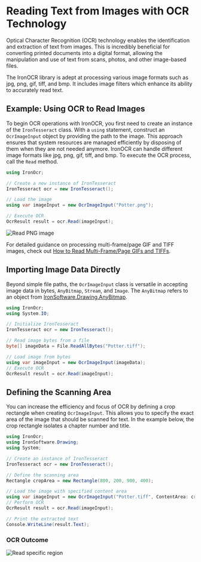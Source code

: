 # Reading Text from Images with OCR Technology

Optical Character Recognition (OCR) technology enables the identification and extraction of text from images. This is incredibly beneficial for converting printed documents into a digital format, allowing the manipulation and use of text from scans, photos, and other image-based files.

The IronOCR library is adept at processing various image formats such as jpg, png, gif, tiff, and bmp. It includes image filters which enhance its ability to accurately read text.

## Example: Using OCR to Read Images

To begin OCR operations with IronOCR, you first need to create an instance of the `IronTesseract` class. With a `using` statement, construct an `OcrImageInput` object by providing the path to the image. This approach ensures that system resources are managed efficiently by disposing of them when they are not needed anymore. IronOCR can handle different image formats like jpg, png, gif, tiff, and bmp. To execute the OCR process, call the `Read` method.

```cs
using IronOcr;

// Create a new instance of IronTesseract
IronTesseract ocr = new IronTesseract();

// Load the image
using var imageInput = new OcrImageInput("Potter.png");

// Execute OCR
OcrResult result = ocr.Read(imageInput);
```

<div class="content-img-align-center">
    <div class="center-image-wrapper">
         <img src="https://ironsoftware.com/static-assets/ocr/how-to/input-images/read-png.webp" alt="Read PNG image" class="img-responsive add-shadow">
    </div>
</div>

For detailed guidance on processing multi-frame/page GIF and TIFF images, check out [How to Read Multi-Frame/Page GIFs and TIFFs](https://ironsoftware.com/csharp/ocr/how-to/input-tiff-gif/).

## Importing Image Data Directly

Beyond simple file paths, the `OcrImageInput` class is versatile in accepting image data in bytes, `AnyBitmap`, `Stream`, and `Image`. The `AnyBitmap` refers to an object from [IronSoftware.Drawing.AnyBitmap](https://ironsoftware.com/open-source/csharp/drawing/examples/bitmap-to-stream/).

```cs
using IronOcr;
using System.IO;

// Initialize IronTesseract
IronTesseract ocr = new IronTesseract();

// Read image bytes from a file
byte[] imageData = File.ReadAllBytes("Potter.tiff");

// Load image from bytes
using var imageInput = new OcrImageInput(imageData);
// Execute OCR
OcrResult result = ocr.Read(imageInput);
```

## Defining the Scanning Area

You can increase the efficiency and focus of OCR by defining a crop rectangle when creating `OcrImageInput`. This allows you to specify the exact area of the image that should be scanned for text. In the example below, the crop rectangle isolates a chapter number and title.

```cs
using IronOcr;
using IronSoftware.Drawing;
using System;

// Create an instance of IronTesseract
IronTesseract ocr = new IronTesseract();

// Define the scanning area
Rectangle cropArea = new Rectangle(800, 200, 900, 400);

// Load the image with specified content area
using var imageInput = new OcrImageInput("Potter.tiff", ContentArea: cropArea);
// Perform OCR
OcrResult result = ocr.Read(imageInput);

// Print the extracted text
Console.WriteLine(result.Text);
```

### OCR Outcome

<div class="content-img-align-center">
    <div class="center-image-wrapper">
         <img src="https://ironsoftware.com/static-assets/ocr/how-to/input-images/read-specific-region.webp" alt="Read specific region" class="img-responsive add-shadow">
    </div>
</div>